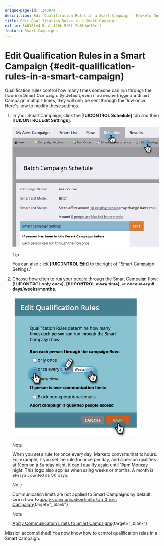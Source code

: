 ```yaml
---
unique-page-id: 1146974
description: Edit Qualification Rules in a Smart Campaign - Marketo Docs - Product Documentation
title: Edit Qualification Rules in a Smart Campaign
exl-id: 8b016fe4-8caf-4266-9f8f-2b05dae78cff
feature: Smart Campaigns
---
```

# Edit Qualification Rules in a Smart Campaign {#edit-qualification-rules-in-a-smart-campaign}

Qualification rules control how many times someone can run through the flow in a Smart Campaign. By default, even if someone triggers a Smart Campaign multiple times, they will only be sent through the flow once. Here's how to modify these settings.

1. In your Smart Campaign, click the **[!UICONTROL Schedule]** tab and then **[!UICONTROL Edit Settings]**.

   ![](assets/edit-qualification-rules-in-a-smart-campaign-1.png)

   >[!TIP]
   >
   >You can also click **[!UICONTROL Edit]** to the right of "Smart Campaign Settings."

1. Choose how often to run your people through the Smart Campaign flow: **[!UICONTROL only once]**, **[!UICONTROL every time]**, or **once every # days**/**weeks**/**months**.

   ![](assets/edit-qualification-rules-in-a-smart-campaign-2.png)

   >[!NOTE]
   >
   >When you set a rule for once every day, Marketo converts that to hours. For example, if you set the rule for once per day, and a person qualifies at 10pm on a Sunday night, it can't qualify again until 10pm Monday night. This logic also applies when using weeks or months. A month is always counted as 30 days.

   >[!NOTE]
   >
   >Communication limits are not applied to Smart Campaigns by default. Learn how to [apply communication limits to a Smart Campaign](/help/marketo/product-docs/core-marketo-concepts/smart-campaigns/using-smart-campaigns/apply-communication-limits-to-smart-campaign.md){target="_blank"}.

   >[!NOTE]
   >
   >[Apply Communication Limits to Smart Campaigns](/help/marketo/product-docs/core-marketo-concepts/smart-campaigns/using-smart-campaigns/apply-communication-limits-to-smart-campaign.md){target="_blank"}

Mission accomplished! You now know how to control qualification rules in a Smart Campaign.
